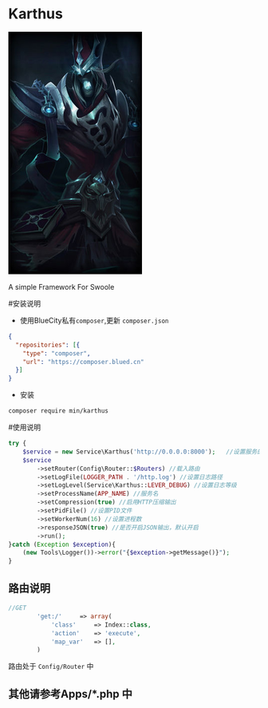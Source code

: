 # Karthus

![avatar](./static/logo.jpg)

A simple Framework For Swoole

#安装说明

- 使用BlueCity私有`composer`,更新 `composer.json`

```json
{
  "repositories": [{
    "type": "composer",
    "url": "https://composer.blued.cn"
  }]
}
```

- 安装

```bash
composer require min/karthus
```


#使用说明

```php 
try {
    $service = new Service\Karthus('http://0.0.0.0:8000');   //设置服务的IP和端口
    $service
        ->setRouter(Config\Router::$Routers) //载入路由
        ->setLogFile(LOGGER_PATH . '/http.log') //设置日志路径
        ->setLogLevel(Service\Karthus::LEVER_DEBUG) //设置日志等级
        ->setProcessName(APP_NAME) //服务名
        ->setCompression(true) //启用HTTP压缩输出
        ->setPidFile() //设置PID文件
        ->setWorkerNum(16) //设置进程数
        ->responseJSON(true) //是否开启JSON输出，默认开启
        ->run();
}catch (Exception $exception){
    (new Tools\Logger())->error("{$exception->getMessage()}");
}
```

## 路由说明

```php 
//GET
        'get:/'     => array(
            'class'     => Index::class,
            'action'    => 'execute',
            'map_var'   => [],
        )
```

路由处于 `Config/Router` 中 


## 其他请参考Apps/*.php 中
